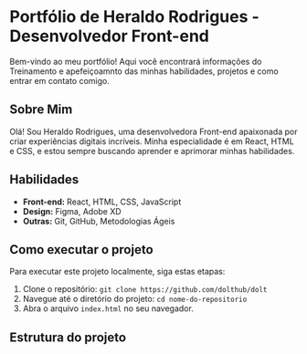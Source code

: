 # Portfólio de Heraldo Rodrigues - Desenvolvedor Front-end

Bem-vindo ao meu portfólio! Aqui você encontrará informações do Treinamento e apefeiçoamnto das minhas habilidades, projetos e como entrar em contato comigo.

## Sobre Mim

Olá! Sou Heraldo Rodrigues, uma desenvolvedora Front-end apaixonada por criar experiências digitais incríveis. Minha especialidade é em React, HTML e CSS, e estou sempre buscando aprender e aprimorar minhas habilidades.

## Habilidades

- **Front-end:** React, HTML, CSS, JavaScript
- **Design:** Figma, Adobe XD
- **Outras:** Git, GitHub, Metodologias Ágeis

## Como executar o projeto

Para executar este projeto localmente, siga estas etapas:

1. Clone o repositório: `git clone https://github.com/dolthub/dolt`
2. Navegue até o diretório do projeto: `cd nome-do-repositorio`
3. Abra o arquivo `index.html` no seu navegador.

## Estrutura do projeto
